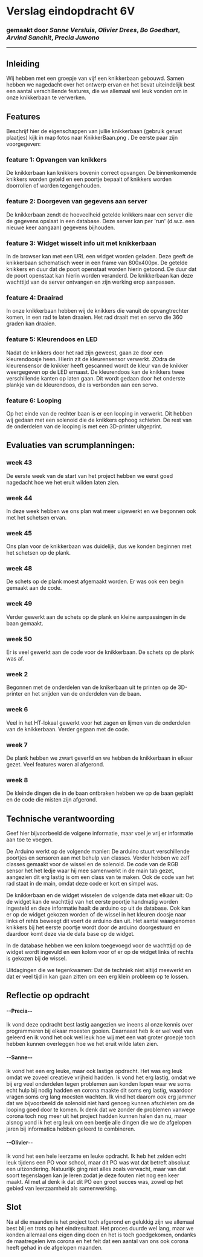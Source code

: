 # Verslag eindopdracht 6V
### gemaakt door *Sanne Versluis*, *Olivier Drees*, *Bo Goedhart*, *Arvind Sanchit*, *Precia Juwono*

---

## Inleiding
Wij hebben met een groepje van vijf een knikkerbaan gebouwd. Samen hebben we nagedacht over het ontwerp ervan en het bevat uiteindelijk best een aantal verschillende features, die we allemaal wel leuk vonden om in onze knikkerbaan te verwerken.  


## Features
Beschrijf hier de eigenschappen van jullie knikkerbaan (gebruik gerust plaatjes) kijk in map fotos naar KnikkerBaan.png . De eerste paar zijn voorgegeven:

### feature 1: Opvangen van knikkers
De knikkerbaan kan knikkers bovenin correct opvangen. De binnenkomende knikkers worden geteld en een poortje bepaalt of knikkers worden doorrollen of worden tegengehouden.

### feature 2: Doorgeven van gegevens aan server
De knikkerbaan zendt de hoeveelheid getelde knikkers naar een server die de gegevens opslaat in een database. Deze server kan per 'run' (d.w.z. een nieuwe keer aangaan) gegevens bijhouden.

### feature 3: Widget wisselt info uit met knikkerbaan
In de browser kan met een URL een widget worden geladen. Deze geeft de knikkerbaan schematisch weer in een frame van 800x400px. De getelde knikkers en duur dat de poort openstaat worden hierin getoond. De duur dat de poort openstaat kan hierin worden veranderd. De knikkerbaan kan deze wachttijd van de server ontvangen en zijn werking erop aanpassen.

### feature 4: Draairad 
In onze knikkerbaan hebben wij de knikkers die vanuit de opvangtrechter komen, in een rad te laten draaien. Het rad draait met en servo die 360 graden kan draaien. 

### feature 5: Kleurendoos en LED
Nadat de knikkers door het rad zijn geweest, gaan ze door een kleurendoosje heen. Hierin zit de kleurensensor verwerkt. ZOdra de kleurensensor de knikker heeft gescanned wordt de kleur van de knikker weergegeven op de LED ernaast. De kleurendoos kan de knikkers twee verschillende kanten op laten gaan. Dit wordt gedaan door het onderste plankje van de kleurendoos, die is verbonden aan een servo.

### feature 6: Looping
Op het einde van de rechter baan is er een looping in verwerkt. Dit hebben wij gedaan met een solenoid die de knikkers ophoog schieten. De rest van de onderdelen van de looping is met een 3D-printer uitgeprint. 


## Evaluaties van scrumplanningen:

### week 43
De eerste week van de start van het project hebben we eerst goed nagedacht hoe we het eruit wilden laten zien.

### week 44
In deze week hebben we ons plan wat meer uigewerkt en we begonnen ook met het schetsen ervan.

### week 45
Ons plan voor de knikkerbaan was duidelijk, dus we konden beginnen met het schetsen op de plank. 

### week 48 
De schets op de plank moest afgemaakt worden. Er was ook een begin gemaakt aan de code. 

### week 49
Verder gewerkt aan de schets op de plank en kleine aanpassingen in de baan gemaakt. 

### week 50 
Er is veel gewerkt aan de code voor de knikkerbaan. De schets op de plank was af. 

### week 2
Begonnen met de onderdelen van de knikerbaan uit te printen op de 3D-printer en het snijden van de onderdelen van de baan. 

### week 6 
Veel in het HT-lokaal gewerkt voor het zagen en lijmen van de onderdelen van de knikkerbaan. Verder gegaan met de code. 

### week 7 
De plank hebben we zwart geverfd en we hebben de knikkerbaan in elkaar gezet. Veel features waren al afgerond.

### week 8
De kleinde dingen die in de baan ontbraken hebben we op de baan geplakt en de code die misten zijn afgerond. 



## Technische verantwoording
Geef hier bijvoorbeeld de volgene informatie, maar voel je vrij er informatie aan toe te voegen.

De Arduino werkt op de volgende manier:
De arduino stuurt verschillende poortjes en sensoren aan met behulp van classes. Verder hebben we zelf classes gemaakt voor de wissel en de solenoid. De code van de RGB sensor het het ledje waar hij mee samenwerkt in de main tab gezet, aangezien dit erg lastig is om een class van te maken. Ook de code van het rad staat in de main, omdat deze code er kort en simpel was.

De knikkerbaan en de widget wisselen de volgende data met elkaar uit:
Op de widget kan de wachttijd van het eerste poortje handmatig worden ingesteld en deze informatie haalt de arduino op uit de database. Ook kan er op de widget gekozen worden of de wissel in het kleuren doosje naar links of rehts beweegt dit voert de arduino dan uit. Het aantal waargenomen knikkers bij het eerste poortje wordt door de arduino doorgestuurd en daardoor komt deze via de data base op de widget.

In de database hebben we een kolom toegevoegd voor de wachttijd op de widget wordt ingevuld en een kolom voor of er op de widget links of rechts is gekozen bij de wissel.

Uitdagingen die we tegenkwamen:
Dat de techniek niet altijd meewerkt en dat er veel tijd in kan gaan zitten om een erg klein probleem op te lossen.

## Reflectie op opdracht
#### --Precia--
Ik vond deze opdracht best lastig aangezien we ineens al onze kennis over programmeren bij elkaar moesten gooien. Daarnaast heb ik er wel veel van geleerd en ik vond het ook wel leuk hoe wij met een wat groter groepje toch hebben kunnen overleggen hoe we het eruit wilde laten zien. 

#### --Sanne--
Ik vond het een erg leuke, maar ook lastige opdracht. Het was erg leuk omdat we zoveel creatieve vrijheid hadden. Ik vond het erg lastig, omdat we bij erg veel onderdelen tegen problemen aan konden lopen waar we soms echt hulp bij nodig hadden en corona maakte dit soms erg lastig, waardoor vragen soms erg lang moesten wachten. Ik vind het daarom ook erg jammer dat we bijvoorbeeld de solenoid niet hard genoeg kunnen afschieten om de looping goed door te komen. Ik denk dat we zonder de problemen vanwege corona toch nog meer uit het project hadden kunnen halen dan nu, maar alsnog vond ik het erg leuk om een beetje alle dingen die we de afgelopen jaren bij informatica hebben geleerd te combineren.

#### --Olivier--
Ik vond het een hele leerzame en leuke opdracht. Ik heb het zelden echt leuk tijdens een PO voor school, maar dit PO was wat dat betreft absoluut een uitzondering. Natuurlijk ging niet alles zoals verwacht, maar van dat soort tegenslagen kan je leren zodat je deze fouten niet nog een keer maakt. Al met al denk ik dat dit PO een groot succes was, zowel op het gebied van leerzaamheid als samenwerking.


## Slot
Na al die maanden is het project toch afgerond en gelukkig zijn we allemaal best blij en trots op het eindresultaat. Het proces duurde wel lang, maar we konden allemaal ons eigen ding doen en het is toch goedgekomen, ondanks de maatregelen ivm corona en het feit dat een aantal van ons ook corona heeft gehad in de afgelopen maanden. 
